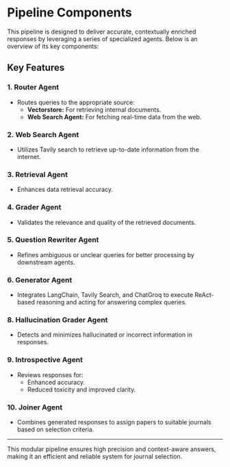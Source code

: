 #  Pipeline Components

This pipeline is designed to deliver accurate, contextually enriched responses by leveraging a series of specialized agents. Below is an overview of its key components:

## Key Features

### 1. **Router Agent**
   - Routes queries to the appropriate source:
     - **Vectorstore:** For retrieving internal documents.
     - **Web Search Agent:** For fetching real-time data from the web.

### 2. **Web Search Agent**
   - Utilizes Tavily search to retrieve up-to-date information from the internet.

### 3. **Retrieval Agent**
   - Enhances data retrieval accuracy.

### 4. **Grader Agent**
   - Validates the relevance and quality of the retrieved documents.

### 5. **Question Rewriter Agent**
   - Refines ambiguous or unclear queries for better processing by downstream agents.

### 6. **Generator Agent**
   - Integrates LangChain, Tavily Search, and ChatGroq to execute ReAct-based reasoning and acting for answering complex queries.

### 8. **Hallucination Grader Agent**
   - Detects and minimizes hallucinated or incorrect information in responses.

### 9. **Introspective Agent**
   - Reviews responses for:
     - Enhanced accuracy.
     - Reduced toxicity and improved clarity.

### 10. **Joiner Agent**
   - Combines generated responses to assign papers to suitable journals based on selection criteria.

---

This modular pipeline ensures high precision and context-aware answers, making it an efficient and reliable system for journal selection.
